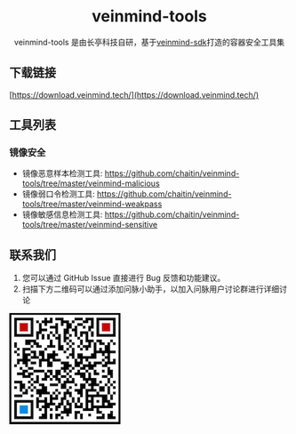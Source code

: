 <h1 align="center"> veinmind-tools </h1>

<p align="center">
veinmind-tools 是由长亭科技自研，基于<a href="https://github.com/chaitin/libveinmind">veinmind-sdk</a>打造的容器安全工具集
</p>

## 下载链接
[https://download.veinmind.tech/](https://download.veinmind.tech/)

## 工具列表
### 镜像安全
- 镜像恶意样本检测工具:
    https://github.com/chaitin/veinmind-tools/tree/master/veinmind-malicious
- 镜像弱口令检测工具:
    https://github.com/chaitin/veinmind-tools/tree/master/veinmind-weakpass
- 镜像敏感信息检测工具:
    https://github.com/chaitin/veinmind-tools/tree/master/veinmind-sensitive
    
## 联系我们
1. 您可以通过 GitHub Issue 直接进行 Bug 反馈和功能建议。
2. 扫描下方二维码可以通过添加问脉小助手，以加入问脉用户讨论群进行详细讨论

![](docs/veinmind-group-qrcode.jpg)
